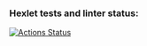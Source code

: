 ### Hexlet tests and linter status:
[![Actions Status](https://github.com/romanitalian/php-project-lvl1/workflows/hexlet-check/badge.svg)](https://github.com/romanitalian/php-project-lvl1/actions)